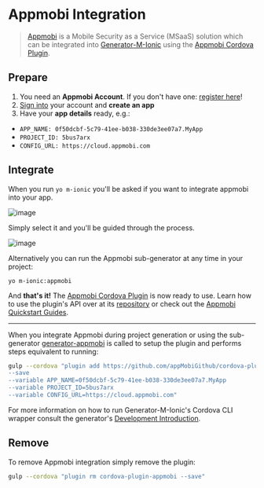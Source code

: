 # Appmobi Integration
> [Appmobi](https://appmobi.com/) is a Mobile Security as a Service (MSaaS) solution which can be integrated into [Generator-M-Ionic](https://github.com/mwaylabs/generator-m-ionic) using the [Appmobi Cordova Plugin](https://github.com/appMobiGithub/cordova-plugin-appmobi).

## Prepare

1. You need an **Appmobi Account**. If you don't have one: [register here](https://cloud.appmobi.com/UI/PublicCloudRegister.html)!
2. [Sign into](https://cloud.appmobi.com/UI/login.html) your account and **create an app**
3. Have your **app details** ready, e.g.:
  - `APP_NAME: 0f50dcbf-5c79-41ee-b038-330de3ee07a7.MyApp`
  - `PROJECT_ID: 5bus7arx`
  - `CONFIG_URL: https://cloud.appmobi.com`

## Integrate
When you run `yo m-ionic` you'll be asked if you want to integrate appmobi into your app.

![image](https://cloud.githubusercontent.com/assets/1370779/13854363/604d502c-ec6b-11e5-9aab-90ee1986726d.png)

Simply select it and you'll be guided through the process.

![image](https://cloud.githubusercontent.com/assets/1370779/13854272/ef6b8194-ec6a-11e5-8587-60c0dc07060a.png)


Alternatively you can run the Appmobi sub-generator at any time in your project:
```
yo m-ionic:appmobi
```

And **that's it!** The [Appmobi Cordova Plugin](https://github.com/appMobiGithub/cordova-plugin-appmobi) is now ready to use. Learn how to use the plugin's API over at its [repository](https://github.com/appMobiGithub/cordova-plugin-appmobi) or check out the [Appmobi Quickstart Guides](https://support.appmobi.com/support/solutions).

---

When you integrate Appmobi during project generation or using the sub-generator [generator-appmobi](https://github.com/mwaylabs/generator-appmobi) is called to setup the plugin and performs steps equivalent to running:
```sh
gulp --cordova "plugin add https://github.com/appMobiGithub/cordova-plugin-appmobi.git
--save
--variable APP_NAME=0f50dcbf-5c79-41ee-b038-330de3ee07a7.MyApp
--variable PROJECT_ID=5bus7arx
--variable CONFIG_URL=https://cloud.appmobi.com"
```

For more information on how to run Generator-M-Ionic's Cordova CLI wrapper consult the generator's [Development Introduction](https://github.com/mwaylabs/generator-m-ionic/tree/master/docs/start/development_intro.md).
## Remove
To remove Appmobi integration simply remove the plugin:
```sh
gulp --cordova "plugin rm cordova-plugin-appmobi --save"
```
